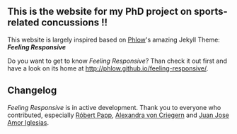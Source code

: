## This is the website for my PhD project on sports-related concussions !! 




This website is largely inspired based on [Phlow](https://github.com/Phlow)'s amazing Jekyll Theme: *__Feeling Responsive__*

Do you want to get to know *Feeling Responsive*? Than check it out first and have a look on its home at  <http://phlow.github.io/feeling-responsive/>.

## Changelog

*Feeling Responsive* is in active development. Thank you to everyone who contributed, especially [Róbert Papp](https://github.com/TWiStErRob), [Alexandra von Criegern](https://github.com/plutonik-a) and [Juan Jose Amor Iglesias](https://github.com/jjamor).
